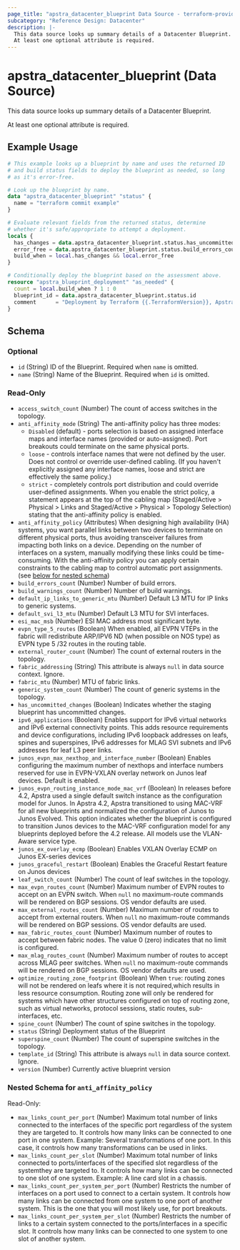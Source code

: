 ```yaml
---
page_title: "apstra_datacenter_blueprint Data Source - terraform-provider-apstra"
subcategory: "Reference Design: Datacenter"
description: |-
  This data source looks up summary details of a Datacenter Blueprint.
  At least one optional attribute is required.
---
```


# apstra_datacenter_blueprint (Data Source)

This data source looks up summary details of a Datacenter Blueprint.

At least one optional attribute is required.


## Example Usage

```terraform
# This example looks up a blueprint by name and uses the returned ID
# and build status fields to deploy the blueprint as needed, so long
# as it's error-free.

# Look up the blueprint by name.
data "apstra_datacenter_blueprint" "status" {
  name = "terraform commit example"
}

# Evaluate relevant fields from the returned status, determine
# whether it's safe/appropriate to attempt a deployment.
locals {
  has_changes = data.apstra_datacenter_blueprint.status.has_uncommitted_changes
  error_free = data.apstra_datacenter_blueprint.status.build_errors_count == 0
  build_when = local.has_changes && local.error_free
}

# Conditionally deploy the blueprint based on the assessment above.
resource "apstra_blueprint_deployment" "as_needed" {
  count = local.build_when ? 1 : 0
  blueprint_id = data.apstra_datacenter_blueprint.status.id
  comment      = "Deployment by Terraform {{.TerraformVersion}}, Apstra provider {{.ProviderVersion}}, User $USER."
}
```

<!-- schema generated by tfplugindocs -->
## Schema

### Optional

- `id` (String) ID of the Blueprint. Required when `name` is omitted.
- `name` (String) Name of the Blueprint. Required when `id` is omitted.

### Read-Only

- `access_switch_count` (Number) The count of access switches in the topology.
- `anti_affinity_mode` (String) The anti-affinity policy has three modes:
	* `Disabled` (default) - ports selection is based on assigned interface maps and interface names (provided or auto-assigned). Port breakouts could terminate on the same physical ports.
	* `loose` - controls interface names that were not defined by the user. Does not control or override user-defined cabling. (If you haven't explicitly assigned any interface names, loose and strict are effectively the same policy.)
	* `strict` - completely controls port distribution and could override user-defined assignments. When you enable the strict policy, a statement appears at the top of the cabling map (Staged/Active > Physical > Links and Staged/Active > Physical > Topology Selection) stating that the anti-affinity policy is enabled.
- `anti_affinity_policy` (Attributes) When designing high availability (HA) systems, you want parallel links between two devices to terminate on different physical ports, thus avoiding transceiver failures from impacting both links on a device. Depending on the number of interfaces on a system, manually modifying these links could be time-consuming. With the anti-affinity policy you can apply certain constraints to the cabling map to control automatic port assignments. (see [below for nested schema](#nestedatt--anti_affinity_policy))
- `build_errors_count` (Number) Number of build errors.
- `build_warnings_count` (Number) Number of build warnings.
- `default_ip_links_to_generic_mtu` (Number) Default L3 MTU for IP links to generic systems.
- `default_svi_l3_mtu` (Number) Default L3 MTU for SVI interfaces.
- `esi_mac_msb` (Number) ESI MAC address most significant byte.
- `evpn_type_5_routes` (Boolean) When enabled, all EVPN VTEPs in the fabric will redistribute ARP/IPV6 ND (when possible on NOS type) as EVPN type 5 /32 routes in the routing table.
- `external_router_count` (Number) The count of external routers in the topology.
- `fabric_addressing` (String) This attribute is always `null` in data source context. Ignore.
- `fabric_mtu` (Number) MTU of fabric links.
- `generic_system_count` (Number) The count of generic systems in the topology.
- `has_uncommitted_changes` (Boolean) Indicates whether the staging blueprint has uncommitted changes.
- `ipv6_applications` (Boolean) Enables support for IPv6 virtual networks and IPv6 external connectivity points. This adds resource requirements and device configurations, including IPv6 loopback addresses on leafs, spines and superspines, IPv6 addresses for MLAG SVI subnets and IPv6 addresses for leaf L3 peer links.
- `junos_evpn_max_nexthop_and_interface_number` (Boolean) Enables configuring the maximum number of nexthops and interface numbers reserved for use in EVPN-VXLAN overlay network on Junos leaf devices. Default is enabled.
- `junos_evpn_routing_instance_mode_mac_vrf` (Boolean) In releases before 4.2, Apstra used a single default switch instance as the configuration model for Junos. In Apstra 4.2, Apstra transitioned to using MAC-VRF for all new blueprints and normalized the configuration of Junos to Junos Evolved. This option indicates whether the blueprint is configured to transition Junos devices to the MAC-VRF configuration model for any blueprints deployed before the 4.2 release. All models use the VLAN-Aware service type.
- `junos_ex_overlay_ecmp` (Boolean) Enables VXLAN Overlay ECMP on Junos EX-series devices
- `junos_graceful_restart` (Boolean) Enables the Graceful Restart feature on Junos devices
- `leaf_switch_count` (Number) The count of leaf switches in the topology.
- `max_evpn_routes_count` (Number) Maximum number of EVPN routes to accept on an EVPN switch. When `null` no maximum-route commands will be rendered on BGP sessions. OS vendor defaults are used.
- `max_external_routes_count` (Number) Maximum number of routes to accept from external routers. When `null` no maximum-route commands will be rendered on BGP sessions. OS vendor defaults are used.
- `max_fabric_routes_count` (Number) Maximum number of routes to accept between fabric nodes. The value 0 (zero) indicates that no limit is configured.
- `max_mlag_routes_count` (Number) Maximum number of routes to accept across MLAG peer switches. When `null` no maximum-route commands will be rendered on BGP sessions. OS vendor defaults are used.
- `optimize_routing_zone_footprint` (Boolean) When `true`: routing zones will not be rendered on leafs where it is not required,which results in less resource consumption. Routing zone will only be rendered for systems which have other structures configured on top of routing zone, such as virtual networks, protocol sessions, static routes, sub-interfaces, etc.
- `spine_count` (Number) The count of spine switches in the topology.
- `status` (String) Deployment status of the Blueprint
- `superspine_count` (Number) The count of superspine switches in the topology.
- `template_id` (String) This attribute is always `null` in data source context. Ignore.
- `version` (Number) Currently active blueprint version

<a id="nestedatt--anti_affinity_policy"></a>
### Nested Schema for `anti_affinity_policy`

Read-Only:

- `max_links_count_per_port` (Number) Maximum total number of links connected to the interfaces of the specific port regardless of the system they are targeted to. It controls how many links can be connected to one port in one system. Example: Several transformations of one port. In this case, it controls how many transformations can be used in links.
- `max_links_count_per_slot` (Number) Maximum total number of links connected to ports/interfaces of the specified slot regardless of the systemthey are targeted to. It controls how many links can be connected to one slot of one system. Example: A line card slot in a chassis.
- `max_links_count_per_system_per_port` (Number) Restricts the number of interfaces on a port used to connect to a certain system. It controls how many links can be connected from one system to one port of another system. This is the one that you will most likely use, for port breakouts.
- `max_links_count_per_system_per_slot` (Number) Restricts the number of links to a certain system connected to the ports/interfaces in a specific slot. It controls how many links can be connected to one system to one slot of another system.
